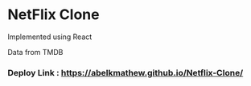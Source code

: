 # NetFlix Clone

Implemented using React

Data from TMDB


### Deploy Link : https://abelkmathew.github.io/Netflix-Clone/
